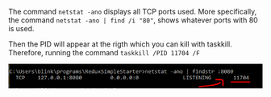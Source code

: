 The command `netstat -ano` displays all TCP ports used. More specifically, the command `netstat -ano | find /i "80"`, shows whatever ports with 80 is used.

Then the PID will appear at the rigth which you can kill with taskkill. Therefore, running the command `taskkill /PID 11704 /F`

![Command View to show how to shut down a TCP port opened](resources/images/ScreenshotPID.png)